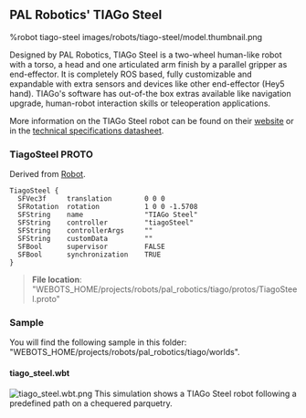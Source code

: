 ## PAL Robotics' TIAGo Steel

%robot tiago-steel images/robots/tiago-steel/model.thumbnail.png

Designed by PAL Robotics, TIAGo Steel is a two-wheel human-like robot with a torso, a head and one articulated arm finish by a parallel gripper as end-effector.
It is completely ROS based, fully customizable and expandable with extra sensors and devices like other end-effector (Hey5 hand).
TIAGo's software has out-of-the box extras available like navigation upgrade, human-robot interaction skills or teleoperation applications.

More information on the TIAGo Steel robot can be found on their [website](http://pal-robotics.com/robots/tiago/) or in the [technical specifications datasheet](http://pal-robotics.com/wp-content/uploads/2019/07/Datasheet_TIAGo_Complete.pdf).

### TiagoSteel PROTO

Derived from [Robot](../reference/robot.md).

```
TiagoSteel {
  SFVec3f     translation        0 0 0
  SFRotation  rotation           1 0 0 -1.5708
  SFString    name               "TIAGo Steel"
  SFString    controller         "tiagoSteel"
  SFString    controllerArgs     ""
  SFString    customData         ""
  SFBool      supervisor         FALSE
  SFBool      synchronization    TRUE
}
```

> **File location**: "WEBOTS\_HOME/projects/robots/pal_robotics/tiago/protos/TiagoSteel.proto"

### Sample

You will find the following sample in this folder: "WEBOTS\_HOME/projects/robots/pal_robotics/tiago/worlds".

#### tiago\_steel.wbt

![tiago_steel.wbt.png](images/robots/tiago-steel/tiago_steel.wbt.thumbnail.jpg) This simulation shows a TIAGo Steel robot following a predefined path on a chequered parquetry.
